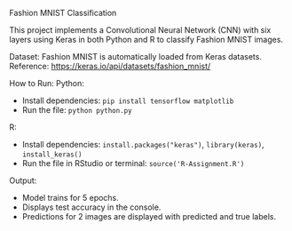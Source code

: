 Fashion MNIST Classification

This project implements a Convolutional Neural Network (CNN) with six layers using Keras in both Python and R to classify Fashion MNIST images.

Dataset:
Fashion MNIST is automatically loaded from Keras datasets.
Reference: https://keras.io/api/datasets/fashion_mnist/ 

How to Run:
Python:
- Install dependencies: `pip install tensorflow matplotlib`
- Run the file: `python python.py`

R:
- Install dependencies: `install.packages("keras")`, `library(keras)`, `install_keras()`
- Run the file in RStudio or terminal: `source('R-Assignment.R')`

Output:
- Model trains for 5 epochs.
- Displays test accuracy in the console.
- Predictions for 2 images are displayed with predicted and true labels.

